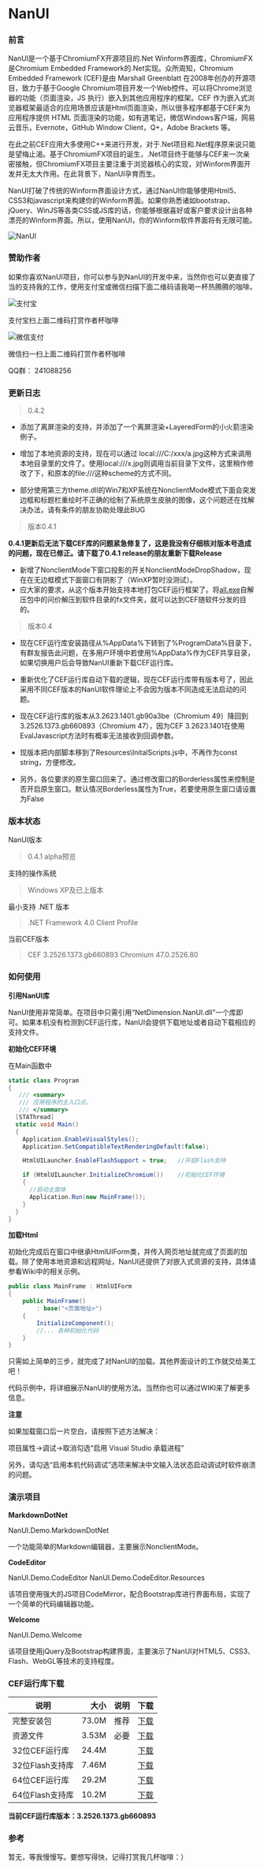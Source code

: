# NanUI
### 前言
NanUI是一个基于ChromiumFX开源项目的.Net Winform界面库，ChromiumFX是Chromium Embedded Framework的.Net实现。众所周知，Chromium Embedded Framework (CEF)是由 Marshall Greenblatt 在2008年创办的开源项目，致力于基于Google Chromium项目开发一个Web控件。可以将Chrome浏览器的功能（页面渲染，JS 执行）嵌入到其他应用程序的框架。CEF 作为嵌入式浏览器框架最适合的应用场景应该是Html页面渲染，所以很多程序都基于CEF来为应用程序提供 HTML 页面渲染的功能，如有道笔记，微信Windows客户端，网易云音乐，Evernote，GitHub Window Client，Q+，Adobe Brackets 等。

在此之前CEF应用大多使用C++来进行开发，对于.Net项目和.Net程序原来说只能是望梅止渴。基于ChromiumFX项目的诞生，.Net项目终于能够与CEF来一次亲密接触，但ChromiumFX项目主要注重于浏览器核心的实现，对Winform界面开发并无太大作用。在此背景下，NanUI孕育而生。

NanUI打破了传统的Winform界面设计方式，通过NanUI你能够使用Html5、CSS3和javascript来构建你的Winform界面。如果你熟悉诸如bootstrap、jQuery、WinJS等各类CSS或JS库的话，你能够根据喜好或客户要求设计出各种漂亮的Winform界面。所以，使用NanUI，你的Winform软件界面将有无限可能。

![NanUI](http://images2015.cnblogs.com/blog/352785/201605/352785-20160518180435701-1461536015.png)


### 赞助作者
如果你喜欢NanUI项目，你可以参与到NanUI的开发中来，当然你也可以更直接了当的支持我的工作，使用支付宝或微信扫描下面二维码请我喝一杯热腾腾的咖啡。

![支付宝](http://images2015.cnblogs.com/blog/352785/201606/352785-20160608004055668-1675779685.png)

支付宝扫上面二维码打赏作者杯咖啡

![微信支付](http://images2015.cnblogs.com/blog/352785/201606/352785-20160612234514761-199610391.jpg)

微信扫一扫上面二维码打赏作者杯咖啡

QQ群：
241088256

### 更新日志
> 0.4.2

- 添加了离屏渲染的支持，并添加了一个离屏渲染+LayeredForm的小火箭渲染例子。

- 增加了本地资源的支持，现在可以通过 local:///C:/xxx/a.jpg这种方式来调用本地目录里的文件了。使用local:///x.jpg则调用当前目录下文件，这里稍作修改了下，和原本的file:///这种scheme的方式不同。

- 部分使用第三方theme.dll的Win7和XP系统在NonclientMode模式下面会突发边框和标题栏重绘时不正确的绘制了系统原生皮肤的图像，这个问题还在找解决办法，请有条件的朋友协助处理此BUG

> 版本0.4.1

**0.4.1更新后无法下载CEF库的问题紧急修复了，这是我没有仔细核对版本号造成的问题，现在已修正。请下载了0.4.1 release的朋友重新下载Release**

 - 新增了NonclientMode下窗口投影的开关NonclientModeDropShadow，现在在无边框模式下面窗口有阴影了（WinXP暂时没测试）。
 - 应大家的要求，从这个版本开始支持本地打包CEF运行框架了。将[all.exe](http://www.ohtrip.cn/NanUI/NanUIPackages/3.2526.1373/all.exe)自解压包中的问价解压到软件目录的fx文件夹，就可以达到CEF随软件分发的目的。


> 版本0.4

- 现在CEF运行库安装路径从%AppData%下转到了%ProgramData%目录下，有群友报告此问题，在多用户环境中若使用%AppData%作为CEF共享目录，如果切换用户后会导致NanUI重新下载CEF运行库。

- 重新优化了CEF运行库自动下载的逻辑，现在CEF运行库带有版本号了，因此采用不同CEF版本的NanUI软件理论上不会因为版本不同造成无法启动的问题。

- 现在CEF运行库的版本从3.2623.1401.gb90a3be（Chromium 49）降回到3.2526.1373.gb660893（Chromium 47），因为CEF 3.2623.1401在使用EvalJavascript方法时有概率无法接收到回调参数。

- 现版本把内部脚本移到了Resources\InitalScripts.js中，不再作为const string，方便修改。

- 另外，各位要求的原生窗口回来了。通过修改窗口的Borderless属性来控制是否开启原生窗口。默认情况Borderless属性为True，若要使用原生窗口请设置为False


### 版本状态
NanUI版本
> 0.4.1 alpha预览

支持的操作系统
> Windows XP及已上版本

最小支持 .NET 版本
> .NET Framework 4.0 Client Profile

当前CEF版本
> CEF 3.2526.1373.gb660893 Chromium 47.0.2526.80

### 如何使用
**引用NanUI库**

NanUI使用非常简单。在项目中只需引用“NetDimension.NanUI.dll”一个库即可。如果本机没有检测到CEF运行库，NanUI会提供下载地址或者自动下载相应的支持文件。

**初始化CEF环境**

在Main函数中
```C#
static class Program
{
   /// <summary>
   /// 应用程序的主入口点。
   /// </summary>
  [STAThread]
  static void Main()
  {
	Application.EnableVisualStyles();
	Application.SetCompatibleTextRenderingDefault(false);

	HtmlUILauncher.EnableFlashSupport = true;	//开启Flash支持

	if (HtmlUILauncher.InitializeChromium())	//初始化CEF环境
	{
	  //启动主窗体
	  Application.Run(new MainFrame());
	}
  }
}
```

**加载Html**

初始化完成后在窗口中继承HtmlUIForm类，并传入网页地址就完成了页面的加载。除了使用本地资源和远程网址，NanUI还提供了对嵌入式资源的支持，具体请参看Wiki中的相关示例。
```C#
public class MainFrame : HtmlUIForm
{
	public MainFrame()
		: base("<页面地址>")
	{
		InitializeComponent();
		//... 各种初始化代码
	}
}

```

只需如上简单的三步，就完成了对NanUI的加载。其他界面设计的工作就交给美工吧！

代码示例中，将详细展示NanUI的使用方法。当然你也可以通过WIKI来了解更多信息。

**注意**

如果加载窗口后一片空白，请按照下述方法解决：

项目属性->调试->取消勾选“启用 Visual Studio 承载进程”

另外，请勾选“启用本机代码调试”选项来解决中文输入法状态启动调试时软件崩溃的问题。

### 演示项目

**MarkdownDotNet**

NanUI.Demo.MarkdownDotNet

一个功能简单的Markdown编辑器，主要展示NonclientMode。

**CodeEditor**

NanUI.Demo.CodeEditor
NanUI.Demo.CodeEditor.Resources

该项目使用强大的JS项目CodeMirror，配合Bootstrap库进行界面布局，实现了一个简单的代码编辑器功能。

**Welcome**

NanUI.Demo.Welcome

该项目使用jQuery及Bootstrap构建界面，主要演示了NanUI对HTML5、CSS3、Flash、WebGL等技术的支持程度。

### CEF运行库下载
| 说明           | 大小  | 说明  | 下载                                                           |
| -------------- |------:|:-----:|:-------------------------------------------------------------:|
| 完整安装包      | 73.0M | 推荐  | [下载](http://www.ohtrip.cn/NanUI/NanUIPackages/3.2526.1373/all.exe)             |
| 资源文件        | 3.53M | 必要  | [下载](http://www.ohtrip.cn/NanUI/NanUIPackages/3.2526.1373/resources.exe)       |
| 32位CEF运行库   | 24.4M |      | [下载](http://www.ohtrip.cn/NanUI/NanUIPackages/3.2526.1373/x86/cef_x86.exe.exe)  |
| 32位Flash支持库 | 7.46M |      | [下载](http://www.ohtrip.cn/NanUI/NanUIPackages/3.2526.1373/x86/flash_x86.exe)    |
| 64位CEF运行库   | 29.2M |      | [下载](http://www.ohtrip.cn/NanUI/NanUIPackages/3.2526.1373/x64/cef_x64.exe.exe)  |
| 64位Flash支持库 | 10.2M |      | [下载](http://www.ohtrip.cn/NanUI/NanUIPackages/3.2526.1373/x64/flash_x64.exe)    |

**当前CEF运行库版本：3.2526.1373.gb660893**

### 参考
暂无，等我慢慢写。要想写得快，记得打赏我几杯咖啡：）
